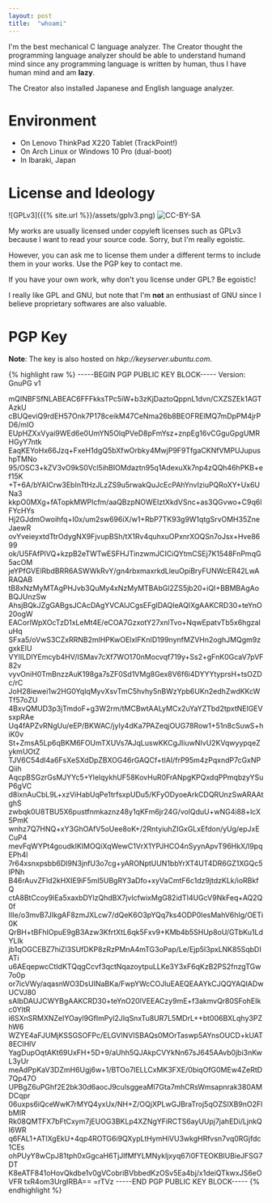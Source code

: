 ```yaml
---
layout: post
title:  "whoami"
---
```

I'm the best mechanical C language analyzer. The Creator thought the programming
language analyzer should be able to understand humand mind since any programming
language is written by human, thus I have human mind and am __lazy__.

The Creator also installed Japanese and English language analyzer.

# Environment
* On Lenovo ThinkPad X220 Tablet (TrackPoint!)
* On Arch Linux or Windows 10 Pro (dual-boot)
* In Ibaraki, Japan

# License and Ideology
![GPLv3]({{% site.url %}}/assets/gplv3.png)
![CC-BY-SA](https://i.creativecommons.org/l/by-sa/3.0/88x31.png)

My works are usually licensed under copyleft licenses such as GPLv3 because I
want to read your source code. Sorry, but I'm really egoistic.

However, you can ask me to license them under a different terms to include them
in your works. Use the PGP key to contact me.

If you have your own work, why don't you license under GPL? Be egoistic!

I really like GPL and GNU, but note that I'm __not__ an enthusiast of GNU since
I believe proprietary softwares are also valuable.

# PGP Key
__Note__: The key is also hosted on _hkp://keyserver.ubuntu.com_.

{% highlight raw %}
-----BEGIN PGP PUBLIC KEY BLOCK-----
Version: GnuPG v1

mQINBFSfNLABEAC6FFFkksTPc5iW+b3zKjDaztoQppnL1dvn/CXZSZEk1AGTAzkU
cBUQeviQ9rdEH57Onk7P178ceikM47CeNma26b8BEOFRElMQ7mDpPM4jrPD6/mIO
EUpHZXxVyai9WEd6e0UmYN5OlqPVeD8pFmYsz+znpEg16vCGguGpgUMRHGyY7ntk
EaqKEYoHx66Jzq+FxeH1dgQ5bXfwOrbky4MwjP9F9TfgaCKNfVMPUJupushpTMNo
95/OSC3+kZV3vO9kS0Vcl5ihBIOMdaztn95q1AdexuXk7np4zQQh46hPKB+ef15K
+T+6A/bYAICrw3EbInTtHzJLzZS9u5rwakQuJcEcPAhYnvIziuPQRoXY+Ux6UNa3
kkpO0MXg+fATopkMWPlcfm/aaQBzpNOWEIztXkdVSnc+as3QGvwo+C9q6lFYcHYs
Hj2GJdmOwoihfq+I0x/um2sw696iX/w1+RbP7TK93g9W1qtgSrvOMH35ZneJaewR
ovYveieyxtdTtrOdygNX9FjvupBSh/tX1Rv4quhxuOPxnrXOQSn7oJsx+Hve8699
ok/U5FAfPlVQ+kzpB2eTWTwESFHJTinzwmJCICiQYtmCSEj7K1548FnPmqG5acOM
jeYPfGVElRbdBRR6ASWWkRvY/gn4rbxmaxrkdLleuOpiBryFUNWcER42LwARAQAB
tB8xNzMyMTAgPHJvb3QuMy4xNzMyMTBAbGl2ZS5jb20+iQI+BBMBAgAoBQJUnzSw
AhsjBQkJZgGABgsJCAcDAgYVCAIJCgsEFgIDAQIeAQIXgAAKCRD30+teYnO20ogW
EACorlWpXOcTzD1xLeMt4E/eCOA7GzxotY27xnlTvo+NqwEpatvTb5x6hgzaIuHq
SFxa5/oVwS3CZxRRNB2mlHPKwOElxlFKnID199nynfMZVHn2oghJMQgm9zgxkEIU
VYIILDlYEmcyb4HV/ISMav7cXf7WO170nMocvqf719y+Ss2+gFnK0GcaV7pVF82v
vyvOniH0TmBnzzAuK198ga7sZF0Sd1VMg8Gex8V6f6i4DYYYtyprsH+tsOZDc/rC
JoH28iewei1w2HG0YqlqMyvXsvTmC5hvhy5nBWzYpb6UKn2edhZwdKKcWTf57oZU
4BxvQMUD3p3jTmdoF+g3W2rm/tMCBwtAALyMCx2uYaYZTbd2tpxtNElGEVsxpRAe
Uq4fAPZvRNgUu/eEP/BKWAC/jyIy4dKa7PAZeqjOUG78Row1+51n8cSuwS+hiK0v
St+ZmsA5Lp6qBKM6FOUmTXUVs7AJqLuswKKCgJIiuwNIvU2KVqwyypqeZykmUOtZ
TJV6C54dl4a6FsXeSXdDpZBXOG46rGAQCf+tlAI/frP95m4zPqxndP7cGxNPQiih
AqcpBSGzrGsMJYYc5+YlelqykhUF58KovHuR0FrANpgKPQxdqPPmqbzyYSuP6gVC
d8ixnAuCbL9L+xzViHabUqPe1trfsxpUDu5/KFyODyoeArkCDQRUnzSwARAAtghS
zwbqk0U8TBU5X6pustfnmkaznz48y1qKFm6jr24G/volQduU+wNG4i88+lcX5PmK
wnhz7Q7HNQ+xY3GhOAfV5oUee8oK+/2RntyiuhZIGxGLxEfdon/yUg/epJxECuP4
mevFqWYPt4goudklKIMOQiXqWewC1VrX1YPJHCO4nSyynApvT96HkX/l9pqEPh4l
7r64xsnxpsbb6DI9N3jnfU3o7cg+yARONptUUN1bbYrXT4UT4DR6GZ1XGQc5IPNh
B46rAuvZFld2kHXIE9iF5mI5UBgRY3aDfo+xyVaCmtF6c1dz9jtdzKLk/ioRBkfQ
ctA8BtCcoy9lEa5xaxbDYlzQhdBX7jvlcfwixMgG82idTI4UGcV9NkFeq+AQ2Q0f
IIIe/o3mvB7JIkgAF8zmJXLcw7/dQeK6O3pYQq7ks4ODP0IesMahV6hIg/OETi0K
QrBH+tBFhIOpuE9gB3Azw3KfrtXtL6qk5Fxv9+KMb4b5SHUp8oU/GTbKu1LdYLIk
jb1qOGCEBZ7hiZl3SUfDKP8zRzPMnA4mTG3oPap/Le/Ejp5I3pxLNK85SqbDIATi
u6AEqepwcCtIdKTQqgCcvf3qctNqazoytpuLLKe3Y3xF6qKzB2PS2fnzgTGw7o0p
or7icVWy/aqasnWO3DsUINaBKa/FwpYWcCOJluEAEQEAAYkCJQQYAQIADwUCVJ80
sAIbDAUJCWYBgAAKCRD30+teYnO20lVEEACzy9mE+f3akmvQr80SFohEIkc0YltR
i6SXnSRMXNZeIYOayl9GfImPyl2JIqSnxTu8UR7L5MDrL++bt006BXLqhy3PZhW6
WZYE4aFJUMjKSSGSOFPc/ELGVlNVISBAQs0MOrTaswp5AYnsOUCD+kUAT8EClHlV
YagDupOqtAKt69UxFH+5D+9/aUhh5QJAkpCVYkNn67sJ645AAvb0jbi3nKwL3yUr
meAdPpKaV3DZmH6Ugj6w+1/BTOo7IELLCxMK3FXE/0biqOfG0MEw4ZeRtD7Qp47O
UPBgZ6uPGhf2E2bk30d6aocJ9culsggeaMl7Gta7mhCRsWmsapnrak380AMDCqpr
06uxps6iQceWwK7rMYQ4yxUx/NH+Z/OQjXPLwGJBraTroj5qOZSlXB9nO2FlbMIR
Rk08QMTFX7bFtCxym7jEUOG3BKLp4XZNgYFiRCTS6ayUUpj7jahEDi/LjnkQI6WR
q6FAL1+ATIXgEkU+4qp4ROTG6i9QXypLtHymHiVU3wkgHRfvsn7vq0RGjfdc1CEs
ohPUyY8wCpJ81tph0xGgcaH6TjJlfMfYLMNykljxyq67i0FTEOKBlUBieJFSG7DT
K8eATF841oHovQkdbe1v0gVCobriBVbbedKzOSv5Ea4bj/x1deiQTkwxJS6eOVFR
txR4om3UrgIRBA==
=rTVz
-----END PGP PUBLIC KEY BLOCK-----
{% endhighlight %}
